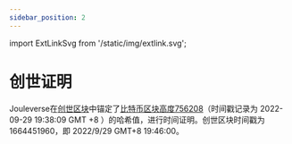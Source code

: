 ```yaml
---
sidebar_position: 2
---
```


import ExtLinkSvg from '/static/img/extlink.svg';

# 创世证明

Jouleverse在[创世区块<ExtLinkSvg />](https://jscan.blockcoach.com/#/block/0)中锚定了[比特币区块高度756208<ExtLinkSvg />](https://blockstream.info/block/0000000000000000000798c7481af9b174ef87d41c6e0fd0dc07d9971fb6513a)（时间戳记录为 2022-09-29 19:38:09 GMT +8 ）的哈希值，进行时间证明。创世区块时间戳为 1664451960，即 2022/9/29 GMT+8 19:46:00。

